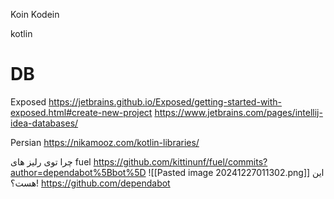 Koin
Kodein


kotlin

# DB
Exposed
https://jetbrains.github.io/Exposed/getting-started-with-exposed.html#create-new-project
https://www.jetbrains.com/pages/intellij-idea-databases/

Persian
https://nikamooz.com/kotlin-libraries/



چرا توی رلیز های fuel 
https://github.com/kittinunf/fuel/commits?author=dependabot%5Bbot%5D
![[Pasted image 20241227011302.png]]
این هست؟!
https://github.com/dependabot

